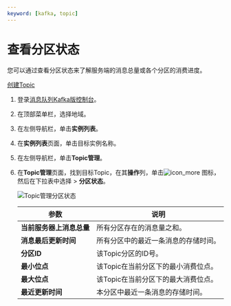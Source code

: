 ```yaml
---
keyword: [kafka, topic]
---
```


# 查看分区状态

您可以通过查看分区状态来了解服务端的消息总量或各个分区的消费进度。

[创建Topic](/cn.zh-CN/快速入门/步骤三：创建资源.md)

1.  登录[消息队列Kafka版控制台](https://kafka.console.aliyun.com/?spm=a2c4g.11186623.2.22.6bf72638IfKzDm)。

2.  在顶部菜单栏，选择地域。

3.  在左侧导航栏，单击**实例列表**。

4.  在**实例列表**页面，单击目标实例名称。

5.  在左侧导航栏，单击**Topic管理**。

6.  在**Topic管理**页面，找到目标Topic，在其**操作**列，单击![icon_more](https://static-aliyun-doc.oss-accelerate.aliyuncs.com/assets/img/zh-CN/8046936061/p185678.png) 图标，然后在下拉表中选择 \> **分区状态**。

    ![Topic管理分区状态](https://static-aliyun-doc.oss-accelerate.aliyuncs.com/assets/img/zh-CN/4758139161/p267566.png)

    |参数|说明|
    |--|--|
    |**当前服务器上消息总量**|所有分区存在的消息量之和。|
    |**消息最后更新时间**|所有分区中的最近一条消息的存储时间。|
    |**分区ID**|该Topic分区的ID号。|
    |**最小位点**|该Topic在当前分区下的最小消费位点。|
    |**最大位点**|该Topic在当前分区下的最大消费位点。|
    |**最近更新时间**|本分区中最近一条消息的存储时间。|


